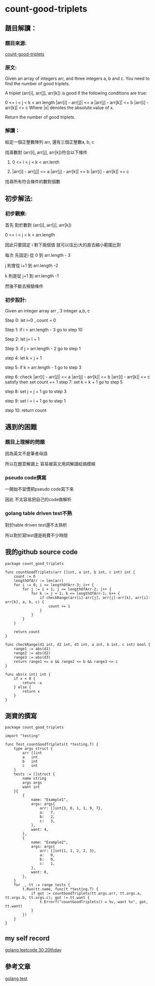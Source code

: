 # count-good-triplets

## 題目解讀：

### 題目來源:
[count-good-triplets](https://leetcode.com/problems/count-good-triplets/)

### 原文:
Given an array of integers arr, and three integers a, b and c. You need to find the number of good triplets.

A triplet (arr[i], arr[j], arr[k]) is good if the following conditions are true:

0 <= i < j < k < arr.length
|arr[i] - arr[j]| <= a
|arr[j] - arr[k]| <= b
|arr[i] - arr[k]| <= c
Where |x| denotes the absolute value of x.

Return the number of good triplets.


### 解讀：
給定一個正整數陣列 arr, 還有三個正整數a, b, c

找尋數對 (arr[i], arr[j], arr[k])符合以下條件

1. 0 <= i < j < k < arr.lenth

2. |arr[i] - arr[j]| <= a
   |arr[j] - arr[k]| <= b
   |arr[i] - arr[k]| <= c
   
找尋所有符合條件的數對個數

## 初步解法:
### 初步觀察:
首先 
對於數對 (arr[i], arr[j], arr[k])

 0 <= i < j < k < arr.length
 
 因此只要固定 i 剩下兩個值 就可以往比i大的直去縮小範圍比對
 
 每次 先固定i 從 0 到 arr.length - 3
 
 j 則會從 i+1 到 arr.length -2
 
 k 則是從 j+1 到 arr.length -1

然後不斷去檢驗條件

### 初步設計:
Given an integer array arr , 3 integer a,b, c

Step 0: let i=0 , count = 0

Step 1: if i > arr.length - 3 go to step 10

Step 2: let j= i + 1

Step 3: if j > arr.length - 2 go to step 1

step 4: let k = j + 1

step 5: if k > arr.length - 1 go to step 3

step 6: check |arr[i] - arr[j]| <= a
              |arr[j] - arr[k]| <= b
              |arr[i] - arr[k]| <= c satisfy then set count += 1
step 7: set k = k + 1 go to step 5

step 8: set j = j + 1 go to step 3

step 9: set i = i + 1 go to step 1

step 10: return count

## 遇到的困難
### 題目上理解的問題
因為英文不是筆者母語

所以在題意解讀上 容易被英文用詞解讀給搞模糊

### pseudo code撰寫

一開始不習慣把pseudo code寫下來

因此 不太容易把自己的code做解析

### golang table driven test不熟
對於table driven test還不太熟析

所以對於寫test還是耗費不少時間
## 我的github source code
```golang
package count_good_triplets

func countGoodTriplets(arr []int, a int, b int, c int) int {
	count := 0
	lengthOfArr := len(arr)
	for i := 0; i <= lengthOfArr-3; i++ {
		for j := i + 1; j <= lengthOfArr-2; j++ {
			for k := j + 1; k <= lengthOfArr-1; k++ {
				if checkRange(arr[i]-arr[j], arr[j]-arr[k], arr[i]-arr[k], a, b, c) {
					count += 1
				}
			}
		}
	}

	return count
}

func checkRange(d1 int, d2 int, d3 int, a int, b int, c int) bool {
	range1 := abs(d1)
	range2 := abs(d2)
	range3 := abs(d3)
	return range1 <= a && range2 <= b && range3 <= c
}

func abs(x int) int {
	if x < 0 {
		return -x
	} else {
		return x
	}
}

```
## 測資的撰寫
```golang
package count_good_triplets

import "testing"

func Test_countGoodTriplets(t *testing.T) {
	type args struct {
		arr []int
		a   int
		b   int
		c   int
	}
	tests := []struct {
		name string
		args args
		want int
	}{
		{
			name: "Example1",
			args: args{
				arr: []int{3, 0, 1, 1, 9, 7},
				a:   7,
				b:   2,
				c:   3,
			},
			want: 4,
		},
		{
			name: "Example2",
			args: args{
				arr: []int{1, 1, 2, 2, 3},
				a:   0,
				b:   0,
				c:   1,
			},
			want: 0,
		},
	}
	for _, tt := range tests {
		t.Run(tt.name, func(t *testing.T) {
			if got := countGoodTriplets(tt.args.arr, tt.args.a, tt.args.b, tt.args.c); got != tt.want {
				t.Errorf("countGoodTriplets() = %v, want %v", got, tt.want)
			}
		})
	}
}

```
## my self record
[golang leetcode 30 20thday](https://hackmd.io/PSGrOqwESUetOjU4ZAUHRA?view)

## 參考文章

[golang test](https://ithelp.ithome.com.tw/articles/10204692)